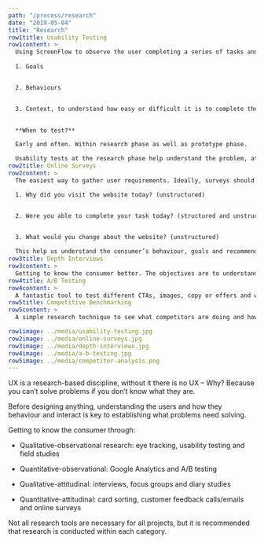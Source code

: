 ```yaml
---
path: "/process/research"
date: "2019-05-04"
title: "Research"
row1title: Usability Testing
row1content: > 
  Using ScreenFlow to observe the user completing a series of tasks and questions on a website. Establishing: 
  
  1. Goals


  2. Behaviours 


  3. Context, to understand how easy or difficult it is to complete the goals set, behaviour with the platform and the environment conducted in. 
  

  **When to test?**   

  Early and often. Within research phase as well as prototype phase. 

  Usability tests at the research phase help understand the problem, at prototype phase to validate the solution and testing phase to sanity check. 
row2title: Online Surveys
row2content: > 
  The easiest way to gather user requirements. Ideally, surveys should include qualitative and quantitative questions such as multiple choice or open answers. Online surveys need to consider the 3 Golden Questions:

  1. Why did you visit the website today? (unstructured)


  2. Were you able to complete your task today? (structured and unstructured)
  

  3. What would you change about the website? (unstructured)

  This help us understand the consumer’s behaviour, goals and recommendations for a better user experience. Online surveys are sent to the current customer database as well as new consumers. Usually they are built in Survey Monkey.
row3title: Depth Interviews
row3content: > 
  Getting to know the consumer better. The objectives are to understand the consumer’s goals and context of use by providing an opportunity to listen and learn. Asking what, why and how questions, letting the consumer talk without directing their response, limiting their answers with yes/no or asking them to predict the future, is recommended.
row4title: A/B Testing
row4content: > 
  A fantastic tool to test different CTAs, images, copy or offers and which the users respond best to. The options with highest engagement or interaction will be rolled out. A/B testing facilitates improvements, encourages experiments, validates assumptions (or not) and will be data driven. The online tool to do this is Optimizely.
row5title: Competitive Benchmarking
row5content: > 
  A simple research technique to see what competitors are doing and how best-in class websites are solving a problem, what works and what doesn’t. Considering direct competitors as well as the wider market and similar industries.

row1image: ../media/usability-testing.jpg
row2image: ../media/online-surveys.jpg
row3image: ../media/depth-interviews.jpg
row4image: ../media/a-b-testing.jpg
row5image: ../media/competitor-analysis.png
---
```


UX is a research-based discipline, without it there is no UX – Why? Because you can’t solve problems if you don’t know what they are.

Before designing anything, understanding the users and how they behaviour and interact is key to establishing what problems need solving.

Getting to know the consumer through:

* Qualitative-observational research: eye tracking, usability testing and field studies   

* Quantitative-observational: Google Analytics and A/B testing   

* Qualitative-attitudinal: interviews, focus groups and diary studies   

* Quantitative-attitudinal: card sorting, customer feedback calls/emails and online surveys  

Not all research tools are necessary for all projects, but it is recommended that research is conducted within each category.